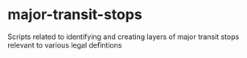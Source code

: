 # major-transit-stops
Scripts related to identifying and creating layers of major transit stops relevant to various legal defintions
